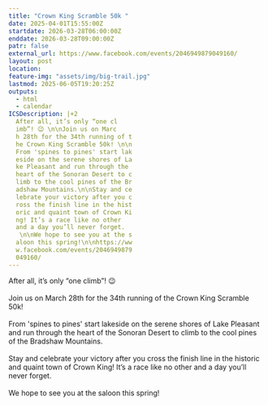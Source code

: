 ```yaml
---
title: "Crown King Scramble 50k "
date: 2025-04-01T15:55:00Z
startdate: 2026-03-28T06:00:00Z
enddate: 2026-03-28T09:00:00Z
patr: false
external_url: https://www.facebook.com/events/2046949879049160/
layout: post
location: 
feature-img: "assets/img/big-trail.jpg"
lastmod: 2025-06-05T19:20:25Z
outputs:
  - html
  - calendar
ICSDescription: |+2
  After all, it’s only “one cl  imb”! 😉 \n\nJoin us on Marc  h 28th for the 34th running of t  he Crown King Scramble 50k! \n\n  From 'spines to pines' start lak  eside on the serene shores of La  ke Pleasant and run through the   heart of the Sonoran Desert to c  limb to the cool pines of the Br  adshaw Mountains.\n\nStay and ce  lebrate your victory after you c  ross the finish line in the hist  oric and quaint town of Crown Ki  ng! It’s a race like no other   and a day you’ll never forget.   \n\nWe hope to see you at the s  aloon this spring!\n\nhttps://ww  w.facebook.com/events/2046949879  049160/
---
```


After all, it’s only “one climb”! 😉 <br>
  <br>
  Join us on March 28th for the 34th running of the Crown King Scramble 50k! <br>
  <br>
  From 'spines to pines' start lakeside on the serene shores of Lake Pleasant and run through the heart of the Sonoran Desert to climb to the cool pines of the Bradshaw Mountains.<br>
  <br>
  Stay and celebrate your victory after you cross the finish line in the historic and quaint town of Crown King! It’s a race like no other and a day you’ll never forget. <br>
  <br>
  We hope to see you at the saloon this spring!<br>
  <br>
  
